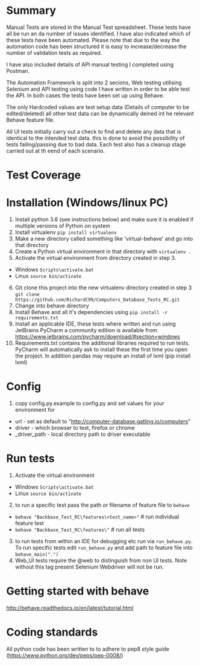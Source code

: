# Summary

Manual Tests are stored in the Manual Test spreadsheet. These tests have all be run an da number of issues identified. I have also indicated which of these tests have been automated. 
Please note that due to the way the automation code has been structured it is easy to increase/decrease the number of validation tests as required. 

I have also included details of API manual testing I completed using Postman. 

The Automation Framework is split into 2 secions, Web testing utilising Selenium and API testing using code I have written in order to be able test the API. 
In both cases the tests have been set up using Behave. 

The only Hardcoded values are test setup data (Details of computer to be edited/deleted) all other test data can be dynamically deined int he relevant Behave feature file. 

All UI tests initially carry out a check to find and delete any data that is identical to the intended test data. this is done to avoid the possibility of tests failing/passing due to bad data. 
Each test also has a cleanup stage carried out at th eend of each scenario. 

 

# Test Coverage


# Installation (Windows/linux PC)
1. Install python 3.6 (see instructions below) and make sure it is enabled if multiple versions of Python on system
2. Install virtualenv `pip install virtualenv`
3. Make a new directory called something like 'virtual-behave' and go into that directory
4. Create a Python virtual environment in that directory with `virtualenv .`
5. Activate the virtual environment from directory created in step 3.
  - Windows `Scripts\activate.bat`
  - Linux `source bin/activate`
6. Git clone this project into the new virtualenv directory created in step 3 `git clone https://github.com/RichardC99/Computers_Database_Tests_RC.git`
7. Change into behave directory
8. Install Behave and all it's dependencies using `pip install -r requirements.txt`
9. Install an applicable IDE, these tests where written and run using JetBrains PyCharm a community edition is available from https://www.jetbrains.com/pycharm/download/#section=windows
10. Requirements.txt contains the additional libraries required to run tests. PyCharm will automatically ask to install these the first time you open the project. In addition pandas may require an install of lxml (pip install lxml) 

# Config 
1. copy config.py.example to config.py and set values for your environment for 
  - url - set as default to "http://computer-database.gatling.io/computers"
  - driver - which browser to test, firefox or chrome
  - <browser>_driver_path - local directory path to driver executable
  

# Run tests
1. Activate the virtual environment
  - Windows `Scripts\activate.bat`
  - Linux `source bin/activate`
2. to run a specific test pass the path or filename of feature file to `behave` 
 - `behave "Backbase_Test_RC\features\<test_name>"` # run individual feature test
 - `behave "Backbase_Test_RC\features\"` # run all tests
3. to run tests from within an IDE for debugging etc run via `run_behave.py`. To run specific tests edit `run_behave.py` and add path to feature file into `behave_main(".")`
4. Web_UI tests require the @web to distinguish from non UI tests. Note without this tag present Selenium Webdriver will not be run. 
# Getting started with behave
http://behave.readthedocs.io/en/latest/tutorial.html

# Coding standards
All python code has been written to to adhere to pep8 style guide (https://www.python.org/dev/peps/pep-0008/)

